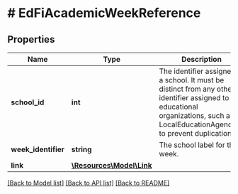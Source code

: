 # # EdFiAcademicWeekReference

## Properties

Name | Type | Description | Notes
------------ | ------------- | ------------- | -------------
**school_id** | **int** | The identifier assigned to a school. It must be distinct from any other identifier assigned to educational organizations, such as a LocalEducationAgencyId, to prevent duplication. |
**week_identifier** | **string** | The school label for the week. |
**link** | [**\Resources\Model\Link**](Link.md) |  | [optional]

[[Back to Model list]](../../README.md#models) [[Back to API list]](../../README.md#endpoints) [[Back to README]](../../README.md)
